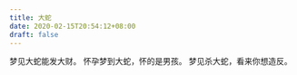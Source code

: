 ```yaml
---
title: 大蛇
date: 2020-02-15T20:54:12+08:00
draft: false
---
```


梦见大蛇能发大财。
怀孕梦到大蛇，怀的是男孩。
梦见杀大蛇，看来你想造反。
